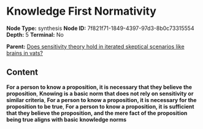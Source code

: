 # Knowledge First Normativity

**Node Type:** synthesis
**Node ID:** 7f821f71-1849-4397-97d3-8b0c73315554
**Depth:** 5
**Terminal:** No

**Parent:** [Does sensitivity theory hold in iterated skeptical scenarios like brains in vats?](does-sensitivity-theory-hold-in-iterated-skeptical-scenarios-like-brains-in-vats-antithesis-8ecfa126-39b3-4361-89f2-26e26f9b31e0.md)

## Content

**For a person to know a proposition, it is necessary that they believe the proposition**, **Knowing is a basic norm that does not rely on sensitivity or similar criteria**, **For a person to know a proposition, it is necessary for the proposition to be true**, **For a person to know a proposition, it is sufficient that they believe the proposition, and the mere fact of the proposition being true aligns with basic knowledge norms**
